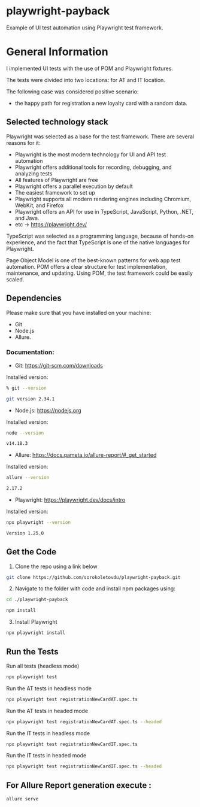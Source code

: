 # playwright-payback

Example of UI test automation using Playwright test framework.

# General Information

I implemented UI tests with the use of POM and Playwright fixtures.

The tests were divided into two locations: for AT and IT location.

The following case was considered positive scenario:

- the happy path for registration a new loyalty card with a random data.

## Selected technology stack

Playwright was selected as a base for the test framework. There are several reasons for it:

- Playwright is the most modern technology for UI and API test automation
- Playwright offers additional tools for recording, debugging, and analyzing tests
- All features of Playwright are free
- Playwright offers a parallel execution by default
- The easiest framework to set up
- Playwright supports all modern rendering engines including Chromium, WebKit, and Firefox
- Playwright offers an API for use in TypeScript, JavaScript, Python, .NET, and Java.
- etc -> https://playwright.dev/

TypeScript was selected as a programming language, because of hands-on experience, and the fact that TypeScript is one of the native languages for Playwright.

Page Object Model is one of the best-known patterns for web app test automation. POM offers a clear structure for test implementation, maintenance, and updating. Using POM, the test framework could be easily scaled.

## Dependencies

Please make sure that you have installed on your machine:

- Git
- Node.js
- Allure.

### Documentation:

- Git: https://git-scm.com/downloads

Installed version:

```sh
% git --version

git version 2.34.1
```

- Node.js: https://nodejs.org

Installed version:

```sh
node --version

v14.18.3
```

- Allure: https://docs.qameta.io/allure-report/#_get_started

Installed version:

```sh
allure --version

2.17.2
```

- Playwright: https://playwright.dev/docs/intro

Installed version:

```sh
npx playwright --version

Version 1.25.0
```

## Get the Code

1. Clone the repo using a link below

```sh
git clone https://github.com/sorokoletovdu/playwright-payback.git
```

2. Navigate to the folder with code and install npm packages using:

```sh
cd ./playwright-payback
```

```sh
npm install
```

3. Install Playwright

```sh
npx playwright install
```

## Run the Tests

Run all tests (headless mode)

```sh
npx playwright test
```

Run the AT tests in headless mode

```sh
npx playwright test registrationNewCardAT.spec.ts
```

Run the AT tests in headed mode

```sh
npx playwright test registrationNewCardAT.spec.ts --headed
```

Run the IT tests in headless mode

```sh
npx playwright test registrationNewCardIT.spec.ts
```

Run the IT tests in headed mode

```sh
npx playwright test registrationNewCardIT.spec.ts --headed
```

## For Allure Report generation execute :

```sh
allure serve
```
